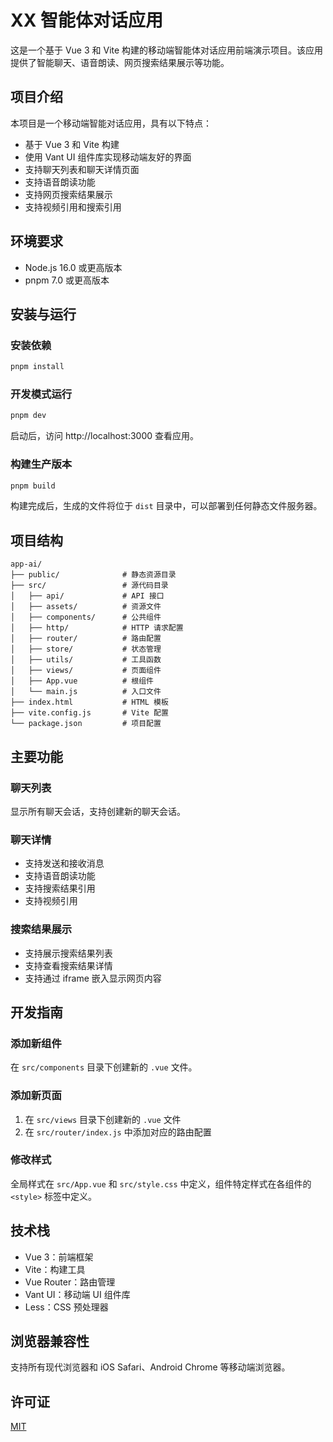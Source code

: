 # XX 智能体对话应用

这是一个基于 Vue 3 和 Vite 构建的移动端智能体对话应用前端演示项目。该应用提供了智能聊天、语音朗读、网页搜索结果展示等功能。

## 项目介绍

本项目是一个移动端智能对话应用，具有以下特点：

- 基于 Vue 3 和 Vite 构建
- 使用 Vant UI 组件库实现移动端友好的界面
- 支持聊天列表和聊天详情页面
- 支持语音朗读功能
- 支持网页搜索结果展示
- 支持视频引用和搜索引用

## 环境要求

- Node.js 16.0 或更高版本
- pnpm 7.0 或更高版本

## 安装与运行

### 安装依赖

```bash
pnpm install
```

### 开发模式运行

```bash
pnpm dev
```

启动后，访问 http://localhost:3000 查看应用。

### 构建生产版本

```bash
pnpm build
```

构建完成后，生成的文件将位于 `dist` 目录中，可以部署到任何静态文件服务器。

## 项目结构

```
app-ai/
├── public/              # 静态资源目录
├── src/                 # 源代码目录
│   ├── api/             # API 接口
│   ├── assets/          # 资源文件
│   ├── components/      # 公共组件
│   ├── http/            # HTTP 请求配置
│   ├── router/          # 路由配置
│   ├── store/           # 状态管理
│   ├── utils/           # 工具函数
│   ├── views/           # 页面组件
│   ├── App.vue          # 根组件
│   └── main.js          # 入口文件
├── index.html           # HTML 模板
├── vite.config.js       # Vite 配置
└── package.json         # 项目配置
```

## 主要功能

### 聊天列表

显示所有聊天会话，支持创建新的聊天会话。

### 聊天详情

- 支持发送和接收消息
- 支持语音朗读功能
- 支持搜索结果引用
- 支持视频引用

### 搜索结果展示

- 支持展示搜索结果列表
- 支持查看搜索结果详情
- 支持通过 iframe 嵌入显示网页内容

## 开发指南

### 添加新组件

在 `src/components` 目录下创建新的 `.vue` 文件。

### 添加新页面

1. 在 `src/views` 目录下创建新的 `.vue` 文件
2. 在 `src/router/index.js` 中添加对应的路由配置

### 修改样式

全局样式在 `src/App.vue` 和 `src/style.css` 中定义，组件特定样式在各组件的 `<style>` 标签中定义。

## 技术栈

- Vue 3：前端框架
- Vite：构建工具
- Vue Router：路由管理
- Vant UI：移动端 UI 组件库
- Less：CSS 预处理器

## 浏览器兼容性

支持所有现代浏览器和 iOS Safari、Android Chrome 等移动端浏览器。

## 许可证

[MIT](https://opensource.org/licenses/MIT)
